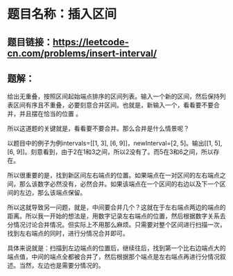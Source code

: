 # 题目名称：插入区间

## 题目链接：https://leetcode-cn.com/problems/insert-interval/


## 题解：

给出无重叠，按照区间起始端点排序的区间列表。输入一个新的区间，然后保持列表区间有序且不重叠，必要刻意合并区间。也就是，新输入一个，看看要不要合并，并且摆在恰当的位置
。

所以这道题的关键就是，看看要不要合并。那么合并是什么情景呢？

以题目中的例子为例intervals=[[1, 3], [6, 9]]，newInterval=[2, 5]。输出[[1, 5], [6, 9]]。刻意看到，由于2在1和3之间，所以2没有了。而5在3和6之间，所以存在。

所以很重要的是，找到新区间左右端点的位置。如果端点在一对区间的左右端点之间，那么该数字必然没有，必然合并。如果该端点在一个区间的右边以及下一个区间的左边，那么该端点保留。

所以这就导致另一问题，就是，中间要合并几个？这就在于左右端点两边的端点的距离。所以我一开始的想法是，用数字记录左右端点的位置，然后根据数字关系去分情况讨论合并情况。但实际上不用那么麻烦。只需要对整个区间进行扫描一次，找到左右端点的同时，进行分情况合并即可。

具体来说就是：扫描到左边端点的位置后，继续往后，找到第一个比右边端点大的端点值，中间的端点全都被合并了，然后根据那个端点是左右端点再进行分情况叙述。当然，左边也是需要分情况的。